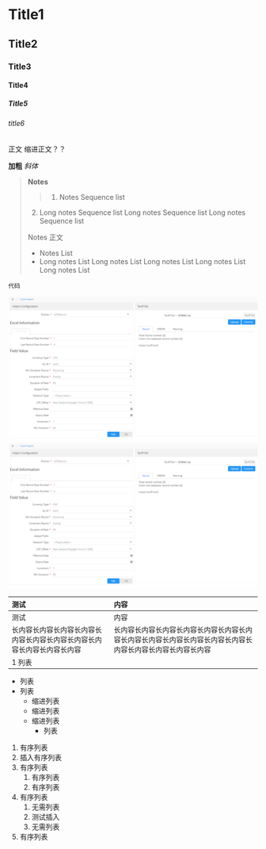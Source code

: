 # Title1
## Title2
### Title3
#### Title4
##### Title5
###### title6
正文
	缩进正文？？

**加粗**
*斜体*


> **Notes**
> > 1. Notes Sequence list
> 2. Long notes Sequence list Long notes Sequence list Long notes Sequence list
> 
> Notes 正文
> 
> - Notes List
> - Long notes List Long notes List Long notes List Long notes List Long notes List
> 

```
代码
```

![test](https://raw.githubusercontent.com/eelfly/manualWithMarkdown/master/test%20folder/images/test.png)
![Alt](images/test.png)

|测试|内容 |
| :----|:--|
|  测试|内容 |
|  长内容长内容长内容长内容长内容长内容长内容长内容长内容长内容长内容长内容|长内容长内容长内容长内容长内容长内容长内容长内容长内容长内容长内容长内容长内容长内容长内容长内容长内容长内容|
| 1 列表<br>| |


- 列表
- 列表
	- 缩进列表
	- 缩进列表
	- 缩进列表
		- 列表

1. 有序列表
2. 插入有序列表
3. 有序列表
	1. 有序列表
	2. 有序列表
4. 有序列表
	1. 无需列表
	2. 测试插入
	3. 无需列表
5. 有序列表


<!--stackedit_data:
eyJoaXN0b3J5IjpbOTY3NDE1NzE0XX0=
-->